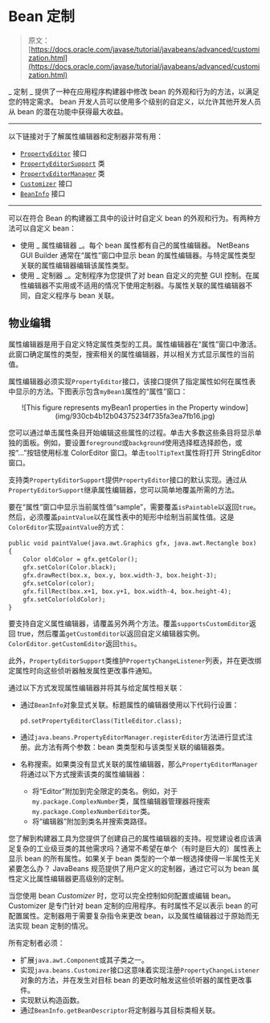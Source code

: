 # Bean 定制

> 原文： [https://docs.oracle.com/javase/tutorial/javabeans/advanced/customization.html](https://docs.oracle.com/javase/tutorial/javabeans/advanced/customization.html)

_ 定制 _ 提供了一种在应用程序构建器中修改 bean 的外观和行为的方法，以满足您的特定需求。 bean 开发人员可以使用多个级别的自定义，以允许其他开发人员从 bean 的潜在功能中获得最大收益。

* * *

以下链接对于了解属性编辑器和定制器非常有用：

*   [`PropertyEditor`](https://docs.oracle.com/javase/8/docs/api/java/beans/PropertyEditor.html) 接口
*   [`PropertyEditorSupport`](https://docs.oracle.com/javase/8/docs/api/java/beans/PropertyEditorSupport.html) 类
*   [`PropertyEditorManager`](https://docs.oracle.com/javase/8/docs/api/java/beans/PropertyEditorManager.html) 类
*   [`Customizer`](https://docs.oracle.com/javase/8/docs/api/java/beans/Customizer.html) 接口
*   [`BeanInfo`](https://docs.oracle.com/javase/8/docs/api/java/beans/BeanInfo.html) 接口

* * *

可以在符合 Bean 的构建器工具中的设计时自定义 bean 的外观和行为。有两种方法可以自定义 bean：

*   使用 _ 属性编辑器 _。每个 bean 属性都有自己的属性编辑器。 NetBeans GUI Builder 通常在“属性”窗口中显示 bean 的属性编辑器。与特定属性类型关联的属性编辑器编辑该属性类型。
*   使用 _ 定制器 _。定制程序为您提供了对 bean 自定义的完整 GUI 控制。在属性编辑器不实用或不适用的情况下使用定制器。与属性关联的属性编辑器不同，自定义程序与 bean 关联。

## 物业编辑

属性编辑器是用于自定义特定属性类型的工具。属性编辑器在“属性”窗口中激活。此窗口确定属性的类型，搜索相关的属性编辑器，并以相关方式显示属性的当前值。

属性编辑器必须实现`PropertyEditor`接口，该接口提供了指定属性如何在属性表中显示的方法。下图表示包含`myBean1`属性的“属性”窗口：

<center>![This figure represents myBean1 properties in the Property window](img/930cb4b12b04375234f735fa3ea7fb16.jpg)</center>

您可以通过单击属性条目开始编辑这些属性的过程。单击大多数这些条目将显示单独的面板。例如，要设置`foreground`或`background`使用选择框选择颜色，或按“...”按钮使用标准 ColorEditor 窗口。单击`toolTipText`属性将打开 StringEditor 窗口。

支持类`PropertyEditorSupport`提供`PropertyEditor`接口的默认实现。通过从`PropertyEditorSupport`继承属性编辑器，您可以简单地覆盖所需的方法。

要在“属性”窗口中显示当前属性值“sample”，需要覆盖`isPaintable`以返回`true`。然后，必须覆盖`paintValue`以在属性表中的矩形中绘制当前属性值。这是`ColorEditor`实现`paintValue`的方式：

```
public void paintValue(java.awt.Graphics gfx, java.awt.Rectangle box) {
    Color oldColor = gfx.getColor();
    gfx.setColor(Color.black);
    gfx.drawRect(box.x, box.y, box.width-3, box.height-3);
    gfx.setColor(color);
    gfx.fillRect(box.x+1, box.y+1, box.width-4, box.height-4);
    gfx.setColor(oldColor);
}

```

要支持自定义属性编辑器，请覆盖另外两个方法。覆盖`supportsCustomEditor`返回 true，然后覆盖`getCustomEditor`以返回自定义编辑器实例。 `ColorEditor.getCustomEditor`返回`this`。

此外，`PropertyEditorSupport`类维护`PropertyChangeListener`列表，并在更改绑定属性时向这些侦听器触发属性更改事件通知。

通过以下方式发现属性编辑器并将其与给定属性相关联：

*   通过`BeanInfo`对象显式关联。标题属性的编辑器使用以下代码行设置：

    ```
    pd.setPropertyEditorClass(TitleEditor.class);

    ```

*   通过`java.beans.PropertyEditorManager.registerEditor`方法进行显式注册。此方法有两个参数：bean 类类型和与该类型关联的编辑器类。
*   名称搜索。如果类没有显式关联的属性编辑器，那么`PropertyEditorManager`将通过以下方式搜索该类的属性编辑器：
    *   将“Editor”附加到完全限定的类名。例如，对于`my.package.ComplexNumber`类，属性编辑器管理器将搜索`my.package.ComplexNumberEditor`类。
    *   将“编辑器”附加到类名并搜索类路径。

您了解到构建器工具为您提供了创建自己的属性编辑器的支持。视觉建设者应该满足复杂的工业级豆类的其他需求吗？通常不希望在单个（有时是巨大的）属性表上显示 bean 的所有属性。如果关于 bean 类型的一个单一根选择使得一半属性无关紧要怎么办？ JavaBeans 规范提供了用户定义的定制器，通过它可以为 bean 属性定义比属性编辑器更高级别的定制。

当您使用 bean _Customizer_ 时，您可以完全控制如何配置或编辑 bean。 Customizer 是专门针对 bean 定制的应用程序。有时属性不足以表示 bean 的可配置属性。定制器用于需要复杂指令来更改 bean，以及属性编辑器过于原始而无法实现 bean 定制的情况。

所有定制者必须：

*   扩展`java.awt.Component`或其子类之一。
*   实现`java.beans.Customizer`接口这意味着实现注册`PropertyChangeListener`对象的方法，并在发生对目标 bean 的更改时触发这些侦听器的属性更改事件。
*   实现默认构造函数。
*   通过`BeanInfo.getBeanDescriptor`将定制器与其目标类相关联。